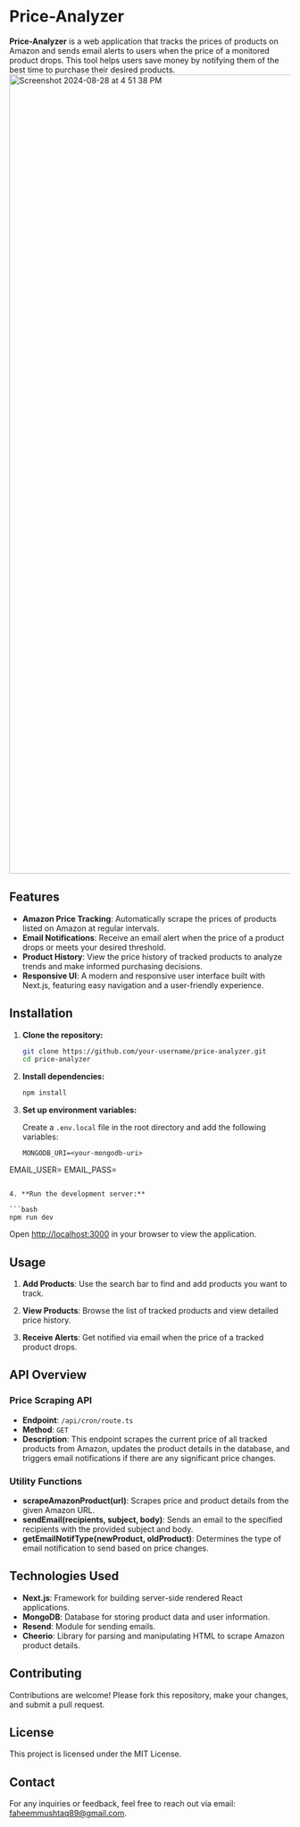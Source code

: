 #  Price-Analyzer

**Price-Analyzer** is a web application that tracks the prices of products on Amazon and sends email alerts to users when the price of a monitored product drops. This tool helps users save money by notifying them of the best time to purchase their desired products.
<img width="1430" alt="Screenshot 2024-08-28 at 4 51 38 PM" src="https://github.com/user-attachments/assets/bf08c139-1805-4ffa-8472-54880bc75519">

## Features

- **Amazon Price Tracking**: Automatically scrape the prices of products listed on Amazon at regular intervals.
- **Email Notifications**: Receive an email alert when the price of a product drops or meets your desired threshold.
- **Product History**: View the price history of tracked products to analyze trends and make informed purchasing decisions.
- **Responsive UI**: A modern and responsive user interface built with Next.js, featuring easy navigation and a user-friendly experience.

## Installation

1. **Clone the repository:**

   ```bash
   git clone https://github.com/your-username/price-analyzer.git
   cd price-analyzer
   ```

2. **Install dependencies:**

   ```bash
   npm install
   ```

3. **Set up environment variables:**

   Create a `.env.local` file in the root directory and add the following variables:

   ```env
   MONGODB_URI=<your-mongodb-uri>
  EMAIL_USER=<your-email-address>
  EMAIL_PASS=<your-email-password>
   ```

4. **Run the development server:**

   ```bash
   npm run dev
   ```

   Open [http://localhost:3000](http://localhost:3000) in your browser to view the application.

## Usage

1. **Add Products**: Use the search bar to find and add products you want to track.

2. **View Products**: Browse the list of tracked products and view detailed price history.

3. **Receive Alerts**: Get notified via email when the price of a tracked product drops.

## API Overview

### Price Scraping API

- **Endpoint**: `/api/cron/route.ts`
- **Method**: `GET`
- **Description**: This endpoint scrapes the current price of all tracked products from Amazon, updates the product details in the database, and triggers email notifications if there are any significant price changes.

### Utility Functions

- **scrapeAmazonProduct(url)**: Scrapes price and product details from the given Amazon URL.
- **sendEmail(recipients, subject, body)**: Sends an email to the specified recipients with the provided subject and body.
- **getEmailNotifType(newProduct, oldProduct)**: Determines the type of email notification to send based on price changes.

## Technologies Used

- **Next.js**: Framework for building server-side rendered React applications.
- **MongoDB**: Database for storing product data and user information.
- **Resend**: Module for sending emails.
- **Cheerio**: Library for parsing and manipulating HTML to scrape Amazon product details.

## Contributing

Contributions are welcome! Please fork this repository, make your changes, and submit a pull request.

## License

This project is licensed under the MIT License.

## Contact

For any inquiries or feedback, feel free to reach out via email: [faheemmushtaq89@gmail.com](mailto:faheemmushtaq89@gmail.com).
